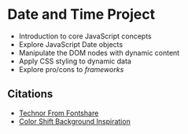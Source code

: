 # Date and Time Project

* Introduction to core JavaScript concepts
* Explore JavaScript Date objects
* Manipulate the DOM nodes with dynamic content
* Apply CSS styling to dynamic data
* Explore pro/cons to _frameworks_

## Citations
* [Technor From Fontshare](https://www.fontshare.com/fonts/technor)
* [Color Shift Background Inspiration](https://codepen.io/akapowl/pen/GRjKGKB/d3c666ab441f15a8ea0da4a57535ea49)
